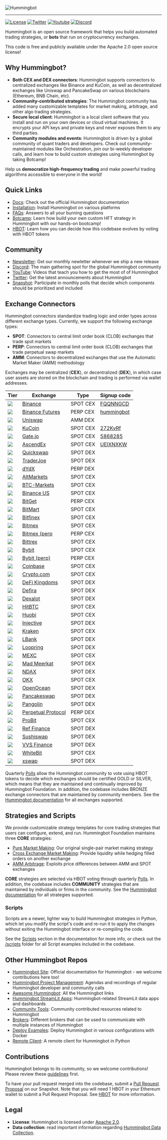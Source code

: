 ![Hummingbot](https://i.ibb.co/X5zNkKw/blacklogo-with-text.png)

----
[![License](https://img.shields.io/badge/License-Apache%202.0-informational.svg)](https://github.com/hummingbot/hummingbot/blob/master/LICENSE)
[![Twitter](https://img.shields.io/twitter/url?url=https://twitter.com/_hummingbot?style=social&label=_hummingbot)](https://twitter.com/_hummingbot)
[![Youtube](https://img.shields.io/youtube/channel/subscribers/UCxzzdEnDRbylLMWmaMjywOA)](https://www.youtube.com/@hummingbot)
[![Discord](https://img.shields.io/discord/530578568154054663?logo=discord&logoColor=white&style=flat-square)](https://discord.gg/hummingbot)

Hummingbot is an open source  framework that helps you build automated trading strategies, or **bots** that run on cryptocurrency exchanges.

This code is free and publicly available under the Apache 2.0 open source license!

## Why Hummingbot?

* **Both CEX and DEX connectors**: Hummingbot supports connectors to centralized exchanges like Binance and KuCoin, as well as decentralized exchanges like Uniswap and PancakeSwap on various blockchains (Ethereum, BNB Chain, etc).
* **Community-contributed strategies**: The Hummingbot community has added many customizable templates for market making, arbitrage, and other algo trading strategies.
* **Secure local client**: Hummingbot is a local client software that you install and run on your own devices or cloud virtual machines. It encrypts your API keys and private keys and never exposes them to any third parties.
* **Community modules and events**: Hummingbot is driven by a global community of quant traders and developers. Check out community-maintained modules like Orchestration, join our bi-weekly developer calls, and learn how to build custom strategies using Hummingbot by taking Botcamp!

Help us **democratize high-frequency trading** and make powerful trading algorithms accessible to everyone in the world!


## Quick Links

* [Docs](https://docs.hummingbot.org): Check out the official Hummingbot documentation
* [Installation](https://hummingbot.org/installation/): Install Hummingbot on various platforms
* [FAQs](https://hummingbot.org/faq/): Answers to all your burning questions
* [Botcamp](https://hummingbot.org/botcamp/): Learn how build your own custom HFT strategy in Hummingbot with our hands-on bootcamp!
* [HBOT](https://hummingbot.org/hbot/): Learn how you can decide how this codebase evolves by voting with HBOT tokens 

## Community

* [Newsletter](https://hummingbot.substack.com): Get our monthly newletter whenever we ship a new release
* [Discord](https://discord.gg/hummingbot): The main gathering spot for the global Hummingbot community
* [YouTube](https://www.youtube.com/c/hummingbot): Videos that teach you how to get the most of of Hummingbot
* [Twitter](https://twitter.com/_hummingbot): Get the latest announcements about Hummingbot
* [Snapshot](https://twitter.com/_hummingbot): Participate in monthly polls that decide which components should be prioritized and included

## Exchange Connectors

Hummingbot connectors standardize trading logic and order types across different exchange types. Currently, we support the following exchange types:

 * **SPOT**: Connectors to central limit order book (CLOB) exchanges that trade spot markets
 * **PERP**: Connectors to central limit order book (CLOB) exchanges that trade perpetual swap markets
 * **AMM**: Connectors to decentralized exchanges that use the Automatic Market Maker (AMM) methodology

Exchanges may be centralized (**CEX**), or decentralized (**DEX**), in which case user assets are stored on the blockchain and trading is performed via wallet addresses.

| Tier | Exchange | Type | Signup code |
|------|----------|------|-------------|
| ![](https://img.shields.io/static/v1?label=Hummingbot&message=GOLD&color=yellow) | [Binance](https://www.binance.com/en/register?ref=FQQNNGCD) | SPOT CEX | [FQQNNGCD](https://www.binance.com/en/register?ref=FQQNNGCD)
| ![](https://img.shields.io/static/v1?label=Hummingbot&message=GOLD&color=yellow) | [Binance Futures](https://www.binance.com/en/futures/ref?code=hummingbot) | PERP CEX | [hummingbot](https://www.binance.com/en/futures/ref?code=hummingbot)
| ![](https://img.shields.io/static/v1?label=Hummingbot&message=GOLD&color=yellow) | [Uniswap](https://uniswap.org/) | AMM DEX |
| ![](https://img.shields.io/static/v1?label=Hummingbot&message=SILVER&color=silver) | [KuCoin](https://www.kucoin.com/ucenter/signup?rcode=272KvRf) | SPOT CEX | [272KvRf](https://www.kucoin.com/ucenter/signup?rcode=272KvRf)
| ![](https://img.shields.io/static/v1?label=Hummingbot&message=SILVER&color=silver) | [Gate.io](https://www.gate.io/signup/5868285) | SPOT CEX | [5868285](https://www.gate.io/signup/5868285)
| ![](https://img.shields.io/static/v1?label=Hummingbot&message=SILVER&color=silver) | [AscendEx](https://ascendex.com/register?inviteCode=UEIXNXKW) | SPOT CEX | [UEIXNXKW](https://ascendex.com/register?inviteCode=UEIXNXKW)
| ![](https://img.shields.io/static/v1?label=Hummingbot&message=SILVER&color=silver) | [Quickswap](https://quickswap.exchange/) | SPOT DEX |
| ![](https://img.shields.io/static/v1?label=Hummingbot&message=SILVER&color=silver) | [TraderJoe](https://traderjoexyz.com/) | SPOT DEX |
| ![](https://img.shields.io/static/v1?label=Hummingbot&message=SILVER&color=silver) | [dYdX](https://dydx.exchange/) | PERP DEX |
| ![](https://img.shields.io/static/v1?label=Hummingbot&message=BRONZE&color=green) | [AltMarkets](https://v2.altmarkets.io/) | SPOT CEX |
| ![](https://img.shields.io/static/v1?label=Hummingbot&message=BRONZE&color=green) | [BTC-Markets](https://www.btcmarkets.net/) | SPOT CEX |
| ![](https://img.shields.io/static/v1?label=Hummingbot&message=BRONZE&color=green) | [Binance US](https://binance.us/) | SPOT CEX |
| ![](https://img.shields.io/static/v1?label=Hummingbot&message=BRONZE&color=green) | [BitGet]( https://www.bitget.com/) | PERP CEX |
| ![](https://img.shields.io/static/v1?label=Hummingbot&message=BRONZE&color=green) | [BitMart](https://www.bitmart.com/) | SPOT CEX |
| ![](https://img.shields.io/static/v1?label=Hummingbot&message=BRONZE&color=green) | [Bitfinex](https://www.bitfinex.com/) | SPOT CEX |
| ![](https://img.shields.io/static/v1?label=Hummingbot&message=BRONZE&color=green) | [Bitmex]( https://www.bitmex.com/) | SPOT CEX |
| ![](https://img.shields.io/static/v1?label=Hummingbot&message=BRONZE&color=green) | [Bitmex (perp](https://www.bitmex.com/) | PERP CEX |
| ![](https://img.shields.io/static/v1?label=Hummingbot&message=BRONZE&color=green) | [Bittrex](https://international.bittrex.com/) | SPOT CEX |
| ![](https://img.shields.io/static/v1?label=Hummingbot&message=BRONZE&color=green) | [Bybit](https://www.bybit.com/en-US/) | SPOT CEX |
| ![](https://img.shields.io/static/v1?label=Hummingbot&message=BRONZE&color=green) | [Bybit (perp)](https://www.bybit.com/en-US/) | PERP CEX |
| ![](https://img.shields.io/static/v1?label=Hummingbot&message=BRONZE&color=green) | [Coinbase](https://pro.coinbase.com/) | SPOT CEX |
| ![](https://img.shields.io/static/v1?label=Hummingbot&message=BRONZE&color=green) | [Crypto.com](https://crypto.com/) | SPOT CEX |
| ![](https://img.shields.io/static/v1?label=Hummingbot&message=BRONZE&color=green) | [DeFi Kingdoms](https://defikingdoms.com/) | SPOT DEX |
| ![](https://img.shields.io/static/v1?label=Hummingbot&message=BRONZE&color=green) | [Defira](https://defira.com) | SPOT DEX |
| ![](https://img.shields.io/static/v1?label=Hummingbot&message=BRONZE&color=green) | [Dexalot](https://dexalot.com/) | SPOT DEX |
| ![](https://img.shields.io/static/v1?label=Hummingbot&message=BRONZE&color=green) | [HitBTC](https://hitbtc.com/) | SPOT CEX |
| ![](https://img.shields.io/static/v1?label=Hummingbot&message=BRONZE&color=green) | [Huobi](https://www.hbg.com/) | SPOT CEX |
| ![](https://img.shields.io/static/v1?label=Hummingbot&message=BRONZE&color=green) | [Injective](https://helixapp.com/markets?type=spot) | SPOT DEX |
| ![](https://img.shields.io/static/v1?label=Hummingbot&message=BRONZE&color=green) | [Kraken](https://www.kraken.com/) | SPOT CEX |
| ![](https://img.shields.io/static/v1?label=Hummingbot&message=BRONZE&color=green) | [LBank](https://www.lbank.info/) | SPOT DEX |
| ![](https://img.shields.io/static/v1?label=Hummingbot&message=BRONZE&color=green) | [Loopring](https://loopring.io/) | SPOT DEX |
| ![](https://img.shields.io/static/v1?label=Hummingbot&message=BRONZE&color=green) | [MEXC](https://www.mexc.com/) | SPOT CEX |
| ![](https://img.shields.io/static/v1?label=Hummingbot&message=BRONZE&color=green) | [Mad Meerkat](https://mm.finance) | SPOT DEX |
| ![](https://img.shields.io/static/v1?label=Hummingbot&message=BRONZE&color=green) | [NDAX](https://ndax.io/) | SPOT DEX |
| ![](https://img.shields.io/static/v1?label=Hummingbot&message=BRONZE&color=green) | [OKX](https://www.okx.com/) | SPOT CEX |
| ![](https://img.shields.io/static/v1?label=Hummingbot&message=BRONZE&color=green) | [OpenOcean](https://openocean.finance/) | SPOT DEX |
| ![](https://img.shields.io/static/v1?label=Hummingbot&message=BRONZE&color=green) | [Pancakeswap](https://pancakeswap.finance/) | SPOT DEX |
| ![](https://img.shields.io/static/v1?label=Hummingbot&message=BRONZE&color=green) | [Pangolin](https://pangolin.exchange/) | SPOT DEX |
| ![](https://img.shields.io/static/v1?label=Hummingbot&message=BRONZE&color=green) | [Perpetual Protocol](https://perp.com/) | PERP DEX |
| ![](https://img.shields.io/static/v1?label=Hummingbot&message=BRONZE&color=green) | [ProBit](https://www.probit.com/en-us/) | SPOT CEX |
| ![](https://img.shields.io/static/v1?label=Hummingbot&message=BRONZE&color=green) | [Ref Finance](https://www.ref.finance/) | SPOT DEX |
| ![](https://img.shields.io/static/v1?label=Hummingbot&message=BRONZE&color=green) | [Sushiswap](https://sushi.com/) | SPOT DEX |
| ![](https://img.shields.io/static/v1?label=Hummingbot&message=BRONZE&color=green) | [VVS Finance](https://vvs.finance/) | SPOT DEX |
| ![](https://img.shields.io/static/v1?label=Hummingbot&message=BRONZE&color=green) | [WhiteBit](https://whitebit.com/) | SPOT CEX |
| ![](https://img.shields.io/static/v1?label=Hummingbot&message=BRONZE&color=green) | [xswap](https://xspswap.finance/) | SPOT DEX |


Quarterly [Polls](https://hummingbot.org/maintenance/certification/) allow the Hummingbot community to vote using HBOT tokens to decide which exchanges should be certified GOLD or SILVER, which means that they are maintained and continually improved by Hummingbot Foundation. In addition, the codebase includes BRONZE exchange connectors that are maintained by community members. See the [Hummingbot documentation](https://docs.hummingbot.org/exchanges) for all exchanges supported.

## Strategies and Scripts

We provide customizable strategy templates for core trading strategies that users can configure, extend, and run. Hummingbot Foundation maintains three **CORE** strategies:

* [Pure Market Making](https://docs.hummingbot.org/strategies/pure-market-making/): Our original single-pair market making strategy
* [Cross Exchange Market Making](https://docs.hummingbot.org/strategies/cross-exchange-market-making/): Provide liquidity while hedging filled orders on another exchange
* [AMM Arbitrage](https://docs.hummingbot.org/strategies/amm-arbitrage/): Exploits price differences between AMM and SPOT exchanges

**CORE** strategies are selected via HBOT voting through quarterly [Polls](https://hummingbot.org/maintenance/certification/). In addition, the codebase includes **COMMUNITY** strategies that are maintained by individuals or firms in the community. See the [Hummingbot documentation](https://docs.hummingbot.org/strategies) for all strategies supported.

### Scripts

Scripts are a newer, lighter way to build Hummingbot strategies in Python, which let you modify the script's code and re-run it to apply the changes without exiting the Hummingbot interface or re-compiling the code.

See the [Scripts](https://docs.hummingbot.org/scripts/) section in the documentation for more info, or check out the [/scripts](https://github.com/hummingbot/hummingbot/tree/master/scripts) folder for all Script examples included in the codebase.

## Other Hummingbot Repos

* [Hummingbot Site](https://github.com/hummingbot/hummingbot-site): Official documentation for Hummingbot - we welcome contributions here too!
* [Hummingbot Project Management](https://github.com/hummingbot/pm): Agendas and recordings of regular Hummingbot developer and community calls
* [Awesome Hummingbot](https://github.com/hummingbot/awesome-hummingbot): All the Hummingbot links
* [Hummingbot StreamLit Apps](https://github.com/hummingbot/streamlit-apps): Hummingbot-related StreamLit data apps and dashboards
* [Community Tools](https://github.com/hummingbot/community-tools): Community contributed resources related to Hummingbot
* [Brokers](https://github.com/hummingbot/brokers): Different brokers that can be used to communicate with multiple instances of Hummingbot
* [Deploy Examples](https://github.com/hummingbot/deploy-examples): Deploy Hummingbot in various configurations with Docker
* [Remote Client](https://github.com/hummingbot/hbot-remote-client-py): A remote client for Hummingbot in Python

## Contributions

Hummingbot belongs to its community, so we welcome contributions! Please review these [guidelines](./CONTRIBUTING.md) first.

To have your pull request merged into the codebase, submit a [Pull Request Proposal](https://snapshot.org/#/hbot-prp.eth) on our Snapshot. Note that you will need 1 HBOT in your Ethereum wallet to submit a Pull Request Proposal. See [HBOT](https://hummingbot.org/hbot) for more information.

## Legal

* **License**: Hummingbot is licensed under [Apache 2.0](./LICENSE).
* **Data collection**: read important information regarding [Hummingbot Data Collection](./DATA_COLLECTION.md).
